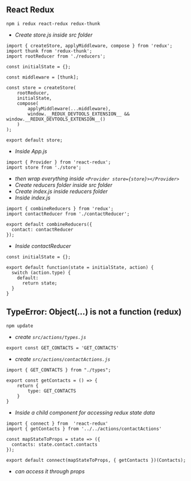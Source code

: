## React Redux

```
npm i redux react-redux redux-thunk
```

- *Create store.js inside src folder*

```
import { createStore, applyMiddleware, compose } from 'redux';
import thunk from 'redux-thunk';
import rootReducer from './reducers';

const initialState = {};

const middleware = [thunk];

const store = createStore(
    rootReducer,
    initialState,
    compose(
        applyMiddleware(...middleware),
        window.__REDUX_DEVTOOLS_EXTENSION__ && window.__REDUX_DEVTOOLS_EXTENSION__()
    )
);

export default store;

```

- *Inside App.js*

```
import { Provider } from 'react-redux';
import store from './store';
```
- *then wrap everything inside `<Provider store={store}></Provider>`*
- *Create reducers folder inside src folder*
- *Create index.js inside reducers folder*
- *Inside index.js*

```
import { combineReducers } from 'redux';
import contactReducer from './contactReducer';

export default combineReducers({
  contact: contactReducer
});
```

- *Inside contactReducer*

```
const initialState = {};

export default function(state = initialState, action) {
  switch (action.type) {
    default:
      return state;
  }
}

```

## TypeError: Object(…) is not a function (redux)

```
npm update
```

- *create `src/actions/types.js`*

```
export const GET_CONTACTS = 'GET_CONTACTS'
```

- *create `src/actions/contactActions.js`*


```
import { GET_CONTACTS } from "./types";

export const getContacts = () => {
    return {
        type: GET_CONTACTS
    }
}
```

- *Inside a child component for accessing redux state data*

```
import { connect } from  'react-redux'
import { getContacts } from '../../actions/contactActions'
```

```
const mapStateToProps = state => ({
  contacts: state.contact.contacts
});

export default connect(mapStateToProps, { getContacts })(Contacts);
```

- *can access it through props*

